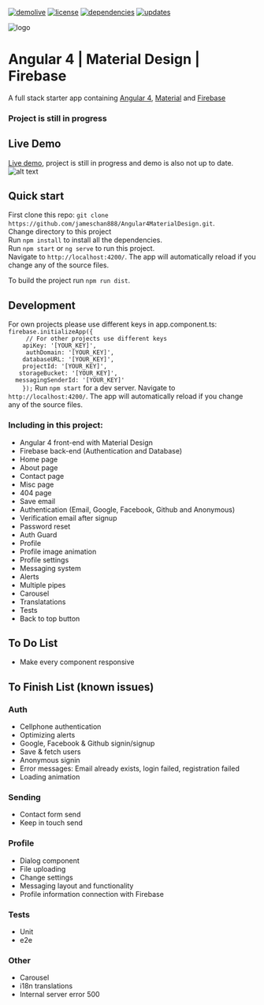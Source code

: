 [![demolive](https://img.shields.io/badge/demo-live-green.svg)](http://angular4.jerouw.nl/)
[![license](https://img.shields.io/npm/l/express.svg)](https://github.com/jameschan888/Angular4MaterialDesign/blob/master/LICENSE/)
[![dependencies](https://img.shields.io/badge/dependencies-up%20to%20date-brightgreen.svg)](https://github.com/jameschan888/Angular4MaterialDesign/blob/master/package.json)
[![updates](https://img.shields.io/badge/updates-weekly-yellowgreen.svg)](https://github.com/jameschan888/Angular4MaterialDesign/commits/master)

![logo](https://jerouw.nl/wp-content/uploads/2017/05/ngfbmd.png "Logo")  

# Angular 4 | Material Design | Firebase
A full stack starter app containing [Angular 4](https://angular.io), [Material](https://material.io/) and [Firebase](https://firebase.google.com/)  

### Project is still in progress

## Live Demo

[Live demo](http://angular4.jerouw.nl), project is still in progress and demo is also not up to date.  
![alt text](https://jerouw.nl/wp-content/uploads/2017/05/ngfbmdprintscreen.png "Logo")

## Quick start

First clone this repo: `git clone https://github.com/jameschan888/Angular4MaterialDesign.git`.  
Change directory to this project  
Run `npm install` to install all the dependencies.  
Run `npm start` or `ng serve` to run this project.  
Navigate to `http://localhost:4200/`. The app will automatically reload if you change any of the source files.  

To build the project run `npm run dist`.

## Development

For own projects please use different keys in app.component.ts:  
``` firebase.initializeApp({ ```   
```     // For other projects use different keys```  
```    apiKey: '[YOUR_KEY]',```  
```     authDomain: '[YOUR_KEY]',```  
```    databaseURL: '[YOUR_KEY]',```  
```    projectId: '[YOUR_KEY]',```  
```   storageBucket: '[YOUR_KEY]',```    
```  messagingSenderId: '[YOUR_KEY]'```  
```    });``` 
Run `npm start` for a dev server. Navigate to `http://localhost:4200/`. The app will automatically reload if you change any of the source files.

### Including in this project:
* Angular 4 front-end with Material Design
* Firebase back-end (Authentication and Database)
* Home page
* About page
* Contact page
* Misc page
* 404 page
* Save email
* Authentication (Email, Google, Facebook, Github and Anonymous)
* Verification email after signup
* Password reset
* Auth Guard
* Profile
* Profile image animation
* Profile settings
* Messaging system
* Alerts
* Multiple pipes
* Carousel
* Translatations
* Tests
* Back to top button

## To Do List
* Make every component responsive

## To Finish List (known issues)
### Auth
* Cellphone authentication
* Optimizing alerts
* Google, Facebook & Github signin/signup
* Save & fetch users
* Anonymous signin
* Error messages: Email already exists, login failed, registration failed
* Loading animation

### Sending
* Contact form send
* Keep in touch send

### Profile
* Dialog component
* File uploading
* Change settings
* Messaging layout and functionality
* Profile information connection with Firebase

### Tests
* Unit
* e2e

### Other
* Carousel
* i18n translations
* Internal server error 500


